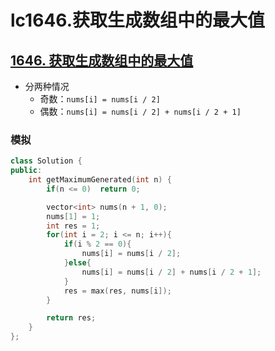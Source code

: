 # lc1646.获取生成数组中的最大值




## [1646. 获取生成数组中的最大值](https://leetcode-cn.com/problems/get-maximum-in-generated-array/)

+ 分两种情况
  + 奇数：`nums[i] = nums[i / 2]`
  + 偶数：`nums[i] = nums[i / 2] + nums[i / 2 + 1]`

### 模拟

``` cpp
class Solution {
public:
    int getMaximumGenerated(int n) {
        if(n <= 0)  return 0;

        vector<int> nums(n + 1, 0);
        nums[1] = 1;
        int res = 1;
        for(int i = 2; i <= n; i++){
            if(i % 2 == 0){
                nums[i] = nums[i / 2];
            }else{
                nums[i] = nums[i / 2] + nums[i / 2 + 1];
            }
            res = max(res, nums[i]);
        }

        return res;
    }
};
```





